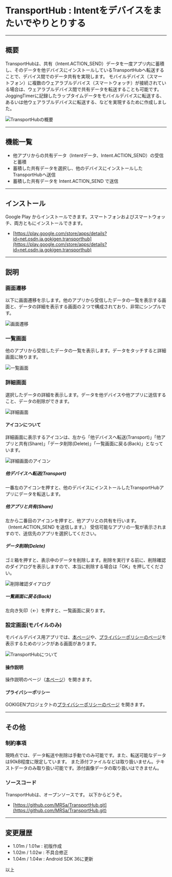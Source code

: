 # TransportHub : Intentをデバイスをまたいでやりとりする

-----

## 概要

TransportHubは、共有（Intent.ACTION_SEND）データを一度アプリ内に蓄積し、そのデータを他デバイスにインストールしているTransportHubへ転送することで、デバイス間でのデータ共有を実現します。
モバイルデバイス（スマートフォン）に複数のウェアラブルデバイス（スマートウォッチ）が接続されている場合は、ウェアラブルデバイス間で共有データを転送することも可能です。
JoggingTimerに記録したラップタイムデータをモバイルデバイスに転送する、あるいは他ウェアラブルデバイスに転送する、などを実現するために作成しました。

![TransportHubの概要](https://github.com/MRSa/GokigenOSDN_documents/blob/main/Applications/TransportHub/images/TransportHubSummary.png)

-----

## 機能一覧

* 他アプリからの共有データ（Intentデータ、Intent.ACTION_SEND）の受信と蓄積
* 蓄積した共有データを選択し、他のデバイスにインストールしたTransportHubへ送信
* 蓄積した共有データを Intent.ACTION_SEND で送信

-----

## インストール

Google Play からインストールできます。スマートフォンおよびスマートウォッチ、両方ともにインストールできます。

* [https://play.google.com/store/apps/details?id=net.osdn.ja.gokigen.transporthub](https://play.google.com/store/apps/details?id=net.osdn.ja.gokigen.transporthub)

-----

## 説明

### 画面遷移

以下に画面遷移を示します。他のアプリから受信したデータの一覧を表示する画面と、データの詳細を表示する画面の２つで構成されており、非常にシンプルです。

![画面遷移](https://github.com/MRSa/GokigenOSDN_documents/blob/main/Applications/TransportHub/images/TH-transitions.png)

### 一覧画面

他のアプリから受信したデータの一覧を表示します。データをタッチすると詳細画面に映ります。

![一覧画面](https://github.com/MRSa/GokigenOSDN_documents/blob/main/Applications/TransportHub/images/TH-main.png)

### 詳細画面

選択したデータの詳細を表示します。データを他デバイスや他アプリに送信すること、データの削除ができます。

![詳細画面](https://github.com/MRSa/GokigenOSDN_documents/blob/main/Applications/TransportHub/images/TH-detail.png)

#### アイコンについて

詳細画面に表示するアイコンは、左から「他デバイスへ転送(Transport)」「他アプリと共有(Share)」「データ削除(Delete)」「一覧画面に戻る(Back)」となっています。

![詳細画面のアイコン](https://github.com/MRSa/GokigenOSDN_documents/blob/main/Applications/TransportHub/images/TH-icons.png)

##### 他デバイスへ転送(Transport)

一番左のアイコンを押すと、他のデバイスにインストールしたTransportHubアプリにデータを転送します。

##### 他アプリと共有(Share)

左から二番目のアイコンを押すと、他アプリとの共有を行います。（Intent.ACTION_SEND を送信します。）
受信可能なアプリの一覧が表示されますので、送信先のアプリを選択してください。

##### データ削除(Delete)

ゴミ箱を押すと、表示中のデータを削除します。削除を実行する前に、削除確認のダイアログを表示しますので、本当に削除する場合は「OK」を押してください。

![削除確認ダイアログ](https://github.com/MRSa/GokigenOSDN_documents/blob/main/Applications/TransportHub/images/TH-delete.png)

##### 一覧画面に戻る(Back)

左向き矢印（←）を押すと、一覧画面に戻ります。

### 設定画面(モバイルのみ)

モバイルデバイス用アプリでは、[本ページ](https://github.com/MRSa/TransportHub/blob/master/Readme.md)や、[プライバシーポリシーのページ](https://github.com/MRSa/GokigenOSDN_documents/blob/main/PrivacyPolicy.md)を表示するためのリンクがある画面があります。

![TransportHubについて](https://github.com/MRSa/GokigenOSDN_documents/blob/main/Applications/TransportHub/images/TH-about.png)

#### 操作説明

操作説明のページ（[本ページ](https://github.com/MRSa/TransportHub/blob/master/Readme.md)）を開きます。

#### プライバシーポリシー

GOKIGENプロジェクトの[プライバシーポリシーのページ](https://github.com/MRSa/GokigenOSDN_documents/blob/main/PrivacyPolicy.md) を開きます。

-----

## その他

### 制約事項

現時点では、データ転送や削除は手動でのみ可能です。また、転送可能なデータは90kB程度に限定しています。 また添付ファイルなどは取り扱いません。テキストデータのみ取り扱い可能です。添付画像データの取り扱いはできません。

### ソースコード

TransportHubは、オープンソースです。 以下からどうぞ。

* [https://github.com/MRSa/TransportHub.git](https://github.com/MRSa/TransportHub.git)

-----

## 変更履歴

* 1.01m / 1.01w : 初版作成
* 1.02m / 1.02w : 不具合修正
* 1.04m / 1.04w : Android SDK 36に更新

以上
